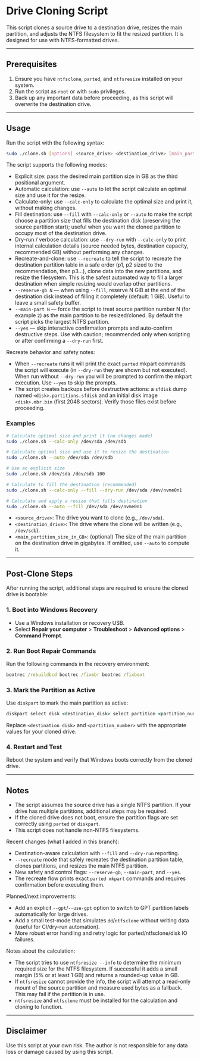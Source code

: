 # Drive Cloning Script

This script clones a source drive to a destination drive, resizes the main partition, and adjusts the NTFS filesystem to fit the resized partition. It is designed for use with NTFS-formatted drives.

---

## Prerequisites

1. Ensure you have `ntfsclone`, `parted`, and `ntfsresize` installed on your system.
2. Run the script as `root` or with `sudo` privileges.
3. Back up any important data before proceeding, as this script will overwrite the destination drive.

---

## Usage

Run the script with the following syntax:

```bash
sudo ./clone.sh [options] <source_drive> <destination_drive> [main_partition_size_in_GB]
```

The script supports the following modes:

- Explicit size: pass the desired main partition size in GB as the third positional argument.
- Automatic calculation: use `--auto` to let the script calculate an optimal size and use it for the resize.
- Calculate-only: use `--calc-only` to calculate the optimal size and print it, without making changes.
 - Fill destination: use `--fill` with `--calc-only` or `--auto` to make the script choose a partition size that fills the destination disk (preserving the source partition start); useful when you want the cloned partition to occupy most of the destination drive.
 - Dry-run / verbose calculation: use `--dry-run` with `--calc-only` to print internal calculation details (source needed bytes, destination capacity, recommended GB) without performing any changes.
 - Recreate-and-clone: use `--recreate` to tell the script to recreate the destination partition table in a safe order (p1, p2 sized to the recommendation, then p3...), clone data into the new partitions, and resize the filesystem. This is the safest automated way to fill a larger destination when simple resizing would overlap other partitions.
- `--reserve-gb N` — when using `--fill`, reserve N GiB at the end of the destination disk instead of filling it completely (default: 1 GiB). Useful to leave a small safety buffer.
- `--main-part N` — force the script to treat source partition number N (for example `2`) as the main partition to be resized/cloned. By default the script picks the largest NTFS partition.
- `--yes` — skip interactive confirmation prompts and auto-confirm destructive steps. Use with caution; recommended only when scripting or after confirming a `--dry-run` first.

Recreate behavior and safety notes:

- When `--recreate` runs it will print the exact `parted` mkpart commands the script will execute (in `--dry-run` they are shown but not executed). When run without `--dry-run` you will be prompted to confirm the mkpart execution. Use `--yes` to skip the prompts.
- The script creates backups before destructive actions: a `sfdisk` dump named `<disk>.partitions.sfdisk` and an initial disk image `<disk>.mbr.bin` (first 2048 sectors). Verify those files exist before proceeding.

### Examples

```bash
# Calculate optimal size and print it (no changes made)
sudo ./clone.sh --calc-only /dev/sda /dev/sdb

# Calculate optimal size and use it to resize the destination
sudo ./clone.sh --auto /dev/sda /dev/sdb

# Use an explicit size
sudo ./clone.sh /dev/sda /dev/sdb 100

# Calculate to fill the destination (recommended)
sudo ./clone.sh --calc-only --fill --dry-run /dev/sda /dev/nvme0n1

# Calculate and apply a resize that fills destination
sudo ./clone.sh --auto --fill /dev/sda /dev/nvme0n1
```

- `<source_drive>`: The drive you want to clone (e.g., `/dev/sda`).
- `<destination_drive>`: The drive where the clone will be written (e.g., `/dev/sdb`).
- `<main_partition_size_in_GB>`: (optional) The size of the main partition on the destination drive in gigabytes. If omitted, use `--auto` to compute it.

---

## Post-Clone Steps

After running the script, additional steps are required to ensure the cloned drive is bootable:

### 1. Boot into Windows Recovery
- Use a Windows installation or recovery USB.
- Select **Repair your computer** > **Troubleshoot** > **Advanced options** > **Command Prompt**.

### 2. Run Boot Repair Commands
Run the following commands in the recovery environment:
```cmd
bootrec /rebuildbcd bootrec /fixmbr bootrec /fixboot
```

### 3. Mark the Partition as Active
Use `diskpart` to mark the main partition as active:
```cmd
diskpart select disk <destination_disk> select partition <partition_number> active exit
```

Replace `<destination_disk>` and `<partition_number>` with the appropriate values for your cloned drive.

### 4. Restart and Test
Reboot the system and verify that Windows boots correctly from the cloned drive.

---

## Notes

- The script assumes the source drive has a single NTFS partition. If your drive has multiple partitions, additional steps may be required.
- If the cloned drive does not boot, ensure the partition flags are set correctly using `parted` or `diskpart`.
- This script does not handle non-NTFS filesystems.

Recent changes (what I added in this branch):

- Destination-aware calculation with `--fill` and `--dry-run` reporting.
- `--recreate` mode that safely recreates the destination partition table, clones partitions, and resizes the main NTFS partition.
- New safety and control flags: `--reserve-gb`, `--main-part`, and `--yes`.
- The recreate flow prints exact `parted mkpart` commands and requires confirmation before executing them.

Planned/next improvements:

- Add an explicit `--gpt`/`--use-gpt` option to switch to GPT partition labels automatically for large drives.
- Add a small test-mode that simulates `dd`/`ntfsclone` without writing data (useful for CI/dry-run automation).
- More robust error handling and retry logic for parted/ntfsclone/disk IO failures.

Notes about the calculation:

- The script tries to use `ntfsresize --info` to determine the minimum required size for the NTFS filesystem. If successful it adds a small margin (5% or at least 1 GB) and returns a rounded-up value in GB.
- If `ntfsresize` cannot provide the info, the script will attempt a read-only mount of the source partition and measure used bytes as a fallback. This may fail if the partition is in use.
- `ntfsresize` and `ntfsclone` must be installed for the calculation and cloning to function.

---

## Disclaimer

Use this script at your own risk. The author is not responsible for any data loss or damage caused by using this script.

